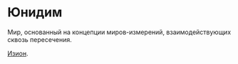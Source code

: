 # Юнидим

Мир, основанный на концепции миров-измерений,
взаимодействующих сквозь пересечения.

 [Изион](ez).
